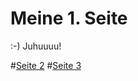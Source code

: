 # Meine 1. Seite
:-)
Juhuuuu!

#[Seite 2](https://juliaflaschar.github.io/page1.md)
#[Seite 3](https://juliaflaschar.github.io/seite-2.md)

